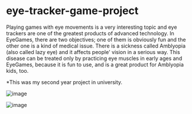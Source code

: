 # eye-tracker-game-project #

Playing games with eye movements is a very interesting topic and eye trackers are one of the greatest products of advanced technology. In EyeGames, there are two objectives; one of them is obviously fun and the other one is a kind of medical issue. There is a sickness called Amblyopia (also called lazy eye) and it affects people' vision in a serious way. This disease can be treated only by practicing eye muscles in early ages and EyeGames, because it is fun to use, and is a great product for Amblyopia kids, too.

*This was my second year project in university. 


![image](https://user-images.githubusercontent.com/48862948/104088799-7c4f6d80-527a-11eb-931d-73e167d4cd12.png)

![image](https://user-images.githubusercontent.com/48862948/104088759-19f66d00-527a-11eb-906e-19341ea0847e.png)
